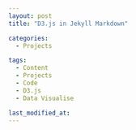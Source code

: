 ```yaml
---
layout: post
title: "D3.js in Jekyll Markdown"

categories:
  - Projects

tags:
  - Content
  - Projects
  - Code
  - D3.js
  - Data Visualise

last_modified_at:
---
```

